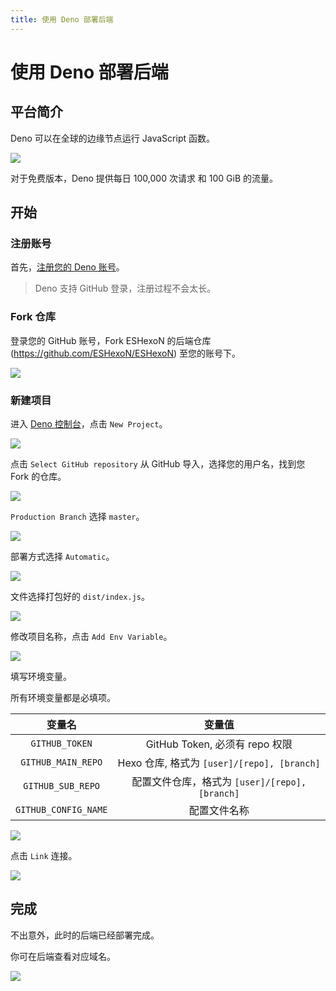 ```yaml
---
title: 使用 Deno 部署后端
---
```


# 使用 Deno 部署后端

## 平台简介

Deno 可以在全球的边缘节点运行 JavaScript 函数。

![](https://m.360buyimg.com/babel/jfs/t1/120803/6/29007/154165/637891f1Ef713f19c/c2ec5a1171971a76.png)

对于免费版本，Deno 提供每日 100,000 次请求 和 100 GiB 的流量。

## 开始

### 注册账号

首先，[注册您的 Deno 账号](https://dash.deno.com/signin)。

> Deno 支持 GitHub 登录，注册过程不会太长。

### Fork 仓库

登录您的 GitHub 账号，Fork ESHexoN 的后端仓库 (https://github.com/ESHexoN/ESHexoN) 至您的账号下。

![](https://m.360buyimg.com/babel/jfs/t1/44144/5/22045/197956/6378939eE8b19751f/217846fcf04bee3d.png)


### 新建项目

进入 [Deno 控制台](https://dash.deno.com/)，点击 `New Project`。

![](https://m.360buyimg.com/babel/jfs/t1/166005/10/32198/34313/637892fcE0dc0e711/d1475ddec4668ce2.png)

点击 `Select GitHub repository` 从 GitHub 导入，选择您的用户名，找到您 Fork 的仓库。


![](https://m.360buyimg.com/babel/jfs/t1/125097/30/32288/271906/63789465Ed756102f/1f33effce81ce600.png)

`Production Branch` 选择 `master`。

![](https://m.360buyimg.com/babel/jfs/t1/139737/37/32208/172672/637894beEb552facc/d4e428f886e1d4c0.png)

部署方式选择 `Automatic`。

![](https://m.360buyimg.com/babel/jfs/t1/209932/24/28736/193557/63789514E8cba42d2/41b7529eeb2bd1cd.png)

文件选择打包好的 `dist/index.js`。

![](https://m.360buyimg.com/babel/jfs/t1/132606/9/30923/168989/6378954cE5505c834/0497c3522bf7e994.png)

修改项目名称，点击 `Add Env Variable`。

![](https://m.360buyimg.com/babel/jfs/t1/184809/18/31078/180435/637895a9Eda320c47/14997cdb0a09424f.png)

填写环境变量。

所有环境变量都是必填项。

| 变量名 | 变量值 |
| :-: | :-: |
| `GITHUB_TOKEN` | GitHub Token, 必须有 repo 权限 |
| `GITHUB_MAIN_REPO` | Hexo 仓库, 格式为 `[user]/[repo], [branch]` |
| `GITHUB_SUB_REPO` | 配置文件仓库，格式为 `[user]/[repo], [branch]`|
| `GITHUB_CONFIG_NAME` | 配置文件名称 |

![](https://m.360buyimg.com/babel/jfs/t1/114242/32/29768/38717/6378961dEabedafd5/34af1f584c200748.png)

点击 `Link` 连接。

![](https://m.360buyimg.com/babel/jfs/t1/146383/13/31135/112882/63789709E0ad86522/851b8dc71379d41d.png)

## 完成

不出意外，此时的后端已经部署完成。

你可在后端查看对应域名。

![](https://m.360buyimg.com/babel/jfs/t1/57867/4/21733/262180/63789773E39bd2527/d3c1d22ba1a3d887.png)
